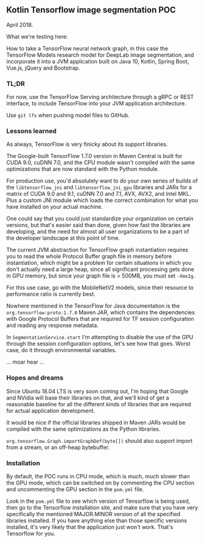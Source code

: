 ## Kotlin Tensorflow image segmentation POC

April 2018.

What we're testing here:

How to take a TensorFlow neural network graph, in this case the TensorFlow Models research
model for DeepLab image segmentation, and incorporate it into a JVM application built on 
Java 10, Kotlin, Spring Boot, Vue.js, jQuery and Bootstrap.

### TL;DR

For now, use the TensorFlow Serving architecture through a gRPC or REST interface, 
to include TensorFlow into your JVM application architecture.

Use `git lfs` when pushing model files to GitHub.

### Lessons learned

As always, TensorFlow is very finicky about its support libraries.

The Google-built TensorFlow 1.7.0 version in Maven Central is built for CUDA 9.0, cuDNN 7.0,
and the CPU module wasn't compiled with the same optimizations that are now standard with the
Python module.

For production use, you'd absolutely want to do your own series of builds of the 
`libtensorflow_jni` and `libtensorflow_jni_gpu` libraries and JARs for a matrix of 
CUDA 9.0 and 9.1, cuDNN 7.0 and 7.1, AVX, AVX2, and Intel MKL. Plus a custom JNI module 
which loads the correct combination for what you have installed on your actual machine.

One could say that you could just standardize your organization on certain versions, but that's
easier said than done, given how fast the libraries are developing, and the need for almost all
user organizations to be a part of the developer landscape at this point of time.

The current JVM abstraction for TensorFlow graph instantiation requires you to read the whole
Protocol Buffer graph file in memory before instantiation, which might be a problem for certain
situations in which you don't actually need a large heap, since all significant processing gets
done in GPU memory, but since your graph file is > 500MB, you must set `-Xmx1g`.

For this use case, go with the MobileNetV2 models, since their resource to performance ratio
is currently best. 

Nowhere mentioned in the TensorFlow for Java documentation is the `org.tensorflow:proto:1.7.0` 
Maven JAR, which contains the dependencies with Google Protocol Buffers that are required for
TF session configuration and reading any response metadata.

In `SegmentationService.start` I'm attempting to disable the use of the GPU through the session
configuration options, let's see how that goes. Worst case, do it through environmental variables.

... moar hear ...

### Hopes and dreams

Since Ubuntu 18.04 LTS is very soon coming out, I'm hoping that Google and NVidia will base their
libraries on that, and we'll kind of get a reasonable baseline for all the different kinds of
libraries that are required for actual application development.

It would be nice if the official libraries shipped in Maven JARs would be compiled with the same
optimizations as the Python libraries.

`org.tensorflow.Graph.importGraphDef(byte[])` should also support import from a stream, or an
off-heap bytebuffer.

### Installation

By default, the POC runs in CPU mode, which is much, much slower than the GPU mode,
which can be switched on by commenting the CPU section and uncommenting the GPU
section in the `pom.yml` file.

Look in the `pom.yml` file to see which version of Tensorflow is being used, then
go to the Tensorflow installation site, and make sure that you have very specifically
the mentioned MAJOR.MINOR version of all the specified libraries installed. If you have
anything else than those specific versions installed, it's very likely that the 
application just won't work. That's Tensorflow for you.

